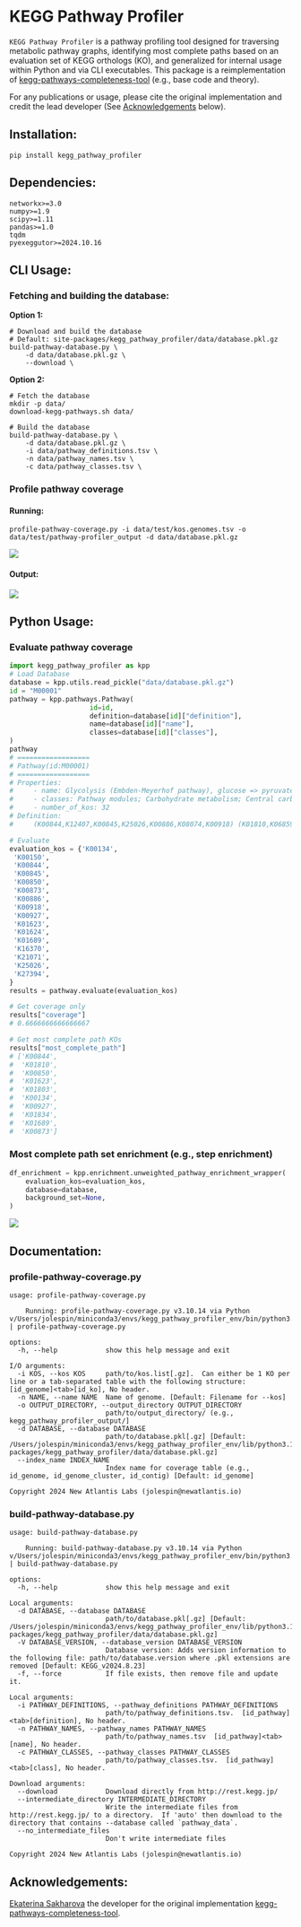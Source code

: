 # KEGG Pathway Profiler
`KEGG Pathway Profiler` is a pathway profiling tool designed for traversing metabolic pathway graphs, identifying most complete paths based on an evaluation set of KEGG orthologs (KO), and generalized for internal usage within Python and via CLI executables.  This package is a reimplementation of [kegg-pathways-completeness-tool](https://github.com/EBI-Metagenomics/kegg-pathways-completeness-tool) (e.g., base code and theory).  

For any publications or usage, please cite the original implementation and credit the lead developer (See [Acknowledgements](#acknowledgements) below).

## Installation:

```
pip install kegg_pathway_profiler
```

## Dependencies:

```
networkx>=3.0
numpy>=1.9
scipy>=1.11
pandas>=1.0
tqdm
pyexeggutor>=2024.10.16
```

## CLI Usage:

### Fetching and building the database:

**Option 1:** 
```
# Download and build the database
# Default: site-packages/kegg_pathway_profiler/data/database.pkl.gz
build-pathway-database.py \
    -d data/database.pkl.gz \ 
    --download \
```

**Option 2:**
```
# Fetch the database
mkdir -p data/
download-kegg-pathways.sh data/

# Build the database
build-pathway-database.py \
    -d data/database.pkl.gz \
    -i data/pathway_definitions.tsv \
    -n data/pathway_names.tsv \
    -c data/pathway_classes.tsv \
```

### Profile pathway coverage

#### Running:
```
profile-pathway-coverage.py -i data/test/kos.genomes.tsv -o data/test/pathway-profiler_output -d data/database.pkl.gz
```
![](images/profile-pathway-coverage.png)

#### Output:
![](images/coverage.png)

## Python Usage:

### Evaluate pathway coverage
```python
import kegg_pathway_profiler as kpp
# Load Database
database = kpp.utils.read_pickle("data/database.pkl.gz")
id = "M00001"
pathway = kpp.pathways.Pathway(
                    id=id, 
                    definition=database[id]["definition"],
                    name=database[id]["name"],
                    classes=database[id]["classes"],
)
pathway
# ==================
# Pathway(id:M00001)
# ==================
# Properties:
#     - name: Glycolysis (Embden-Meyerhof pathway), glucose => pyruvate
#     - classes: Pathway modules; Carbohydrate metabolism; Central carbohydrate metabolism
#     - number_of_kos: 32
# Definition:
#     (K00844,K12407,K00845,K25026,K00886,K08074,K00918) (K01810,K06859,K13810,K15916) (K00850,K16370,K21071,K00918) (K01623,K01624,K11645,K16305,K16306) K01803 ((K00134,K00150) K00927,K11389) (K01834,K15633,K15634,K15635) (K01689,K27394) (K00873,K12406)

# Evaluate
evaluation_kos = {'K00134',
 'K00150',
 'K00844',
 'K00845',
 'K00850',
 'K00873',
 'K00886',
 'K00918',
 'K00927',
 'K01623',
 'K01624',
 'K01689',
 'K16370',
 'K21071',
 'K25026',
 'K27394',
}
results = pathway.evaluate(evaluation_kos)

# Get coverage only
results["coverage"]
# 0.6666666666666667

# Get most complete path KOs
results["most_complete_path"]
# ['K00844',
#  'K01810',
#  'K00850',
#  'K01623',
#  'K01803',
#  'K00134',
#  'K00927',
#  'K01834',
#  'K01689',
#  'K00873']

```

### Most complete path set enrichment (e.g., step enrichment)

```python
df_enrichment = kpp.enrichment.unweighted_pathway_enrichment_wrapper(
    evaluation_kos=evaluation_kos, 
    database=database,
    background_set=None,
)
```
![](images/enrichment.png)



## Documentation: 

### profile-pathway-coverage.py
```
usage: profile-pathway-coverage.py

    Running: profile-pathway-coverage.py v3.10.14 via Python v/Users/jolespin/miniconda3/envs/kegg_pathway_profiler_env/bin/python3.10 | profile-pathway-coverage.py

options:
  -h, --help            show this help message and exit

I/O arguments:
  -i KOS, --kos KOS     path/to/kos.list[.gz].  Can either be 1 KO per line or a tab-separated table with the following structure: [id_genome]<tab>[id_ko], No header.
  -n NAME, --name NAME  Name of genome. [Default: Filename for --kos]
  -o OUTPUT_DIRECTORY, --output_directory OUTPUT_DIRECTORY
                        path/to/output_directory/ (e.g., kegg_pathway_profiler_output/]
  -d DATABASE, --database DATABASE
                        path/to/database.pkl[.gz] [Default: /Users/jolespin/miniconda3/envs/kegg_pathway_profiler_env/lib/python3.10/site-packages/kegg_pathway_profiler/data/database.pkl.gz]
  --index_name INDEX_NAME
                        Index name for coverage table (e.g., id_genome, id_genome_cluster, id_contig) [Default: id_genome]

Copyright 2024 New Atlantis Labs (jolespin@newatlantis.io)
```

### build-pathway-database.py
```
usage: build-pathway-database.py

    Running: build-pathway-database.py v3.10.14 via Python v/Users/jolespin/miniconda3/envs/kegg_pathway_profiler_env/bin/python3.10 | build-pathway-database.py

options:
  -h, --help            show this help message and exit

Local arguments:
  -d DATABASE, --database DATABASE
                        path/to/database.pkl[.gz] [Default: /Users/jolespin/miniconda3/envs/kegg_pathway_profiler_env/lib/python3.10/site-packages/kegg_pathway_profiler/data/database.pkl.gz]
  -V DATABASE_VERSION, --database_version DATABASE_VERSION
                        Database version: Adds version information to the following file: path/to/database.version where .pkl extensions are removed [Default: KEGG_v2024.8.23]
  -f, --force           If file exists, then remove file and update it.

Local arguments:
  -i PATHWAY_DEFINITIONS, --pathway_definitions PATHWAY_DEFINITIONS
                        path/to/pathway_definitions.tsv.  [id_pathway]<tab>[definition], No header.
  -n PATHWAY_NAMES, --pathway_names PATHWAY_NAMES
                        path/to/pathway_names.tsv  [id_pathway]<tab>[name], No header.
  -c PATHWAY_CLASSES, --pathway_classes PATHWAY_CLASSES
                        path/to/pathway_classes.tsv.  [id_pathway]<tab>[class], No header.

Download arguments:
  --download            Download directly from http://rest.kegg.jp/
  --intermediate_directory INTERMEDIATE_DIRECTORY
                        Write the intermediate files from http://rest.kegg.jp/ to a directory.  If 'auto' then download to the directory that contains --database called `pathway_data`.
  --no_intermediate_files
                        Don't write intermediate files

Copyright 2024 New Atlantis Labs (jolespin@newatlantis.io)
```


## Acknowledgements: 
[Ekaterina Sakharova](https://github.com/KateSakharova) the developer for the original implementation [kegg-pathways-completeness-tool](https://github.com/EBI-Metagenomics/kegg-pathways-completeness-tool).
